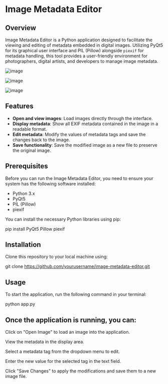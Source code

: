 # Image Metadata Editor

## Overview

Image Metadata Editor is a Python application designed to facilitate the viewing and editing of metadata embedded in digital images. Utilizing PyQt5 for its graphical user interface and PIL (Pillow) alongside `piexif` for metadata handling, this tool provides a user-friendly environment for photographers, digital artists, and developers to manage image metadata.

![image](https://github.com/god233012yamil/Simple-Python-Image-Metadata-Editor/assets/5813359/ed2859ab-4844-4c36-ac91-b78190e62f5c)

![image](https://github.com/god233012yamil/Simple-Python-Image-Metadata-Editor/assets/5813359/96dcd072-8058-495f-a0fd-de530069ba68)

![image](https://github.com/god233012yamil/Simple-Python-Image-Metadata-Editor/assets/5813359/880508b2-49a7-4a4b-885a-7cce1c968774)

## Features

- **Open and view images**: Load images directly through the interface.
- **Display metadata**: Show all EXIF metadata contained in the image in a readable format.
- **Edit metadata**: Modify the values of metadata tags and save the changes back to the image.
- **Save functionality**: Save the modified image as a new file to preserve the original image.

## Prerequisites

Before you can run the Image Metadata Editor, you need to ensure your system has the following software installed:

- Python 3.x
- PyQt5
- PIL (Pillow)
- piexif

You can install the necessary Python libraries using pip:

pip install PyQt5 Pillow piexif

## Installation
Clone this repository to your local machine using: 

git clone https://github.com/yourusername/image-metadata-editor.git

## Usage
To start the application, run the following command in your terminal:

python app.py

## Once the application is running, you can:

Click on "Open Image" to load an image into the application.

View the metadata in the display area. 

Select a metadata tag from the dropdown menu to edit. 

Enter the new value for the selected tag in the text field. 

Click "Save Changes" to apply the modifications and save them to a new image file.
